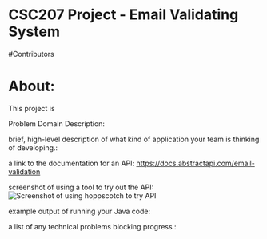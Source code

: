 # CSC207 Project - Email Validating System
#Contributors
# About:
This project is 


Problem Domain Description: 

brief, high-level description of what kind of application your team is thinking of developing.:

a link to the documentation for an API: https://docs.abstractapi.com/email-validation

screenshot of using a tool to try out the API: ![Screenshot of using hoppscotch to try API](https://cdn.discordapp.com/attachments/1156029694190288926/1158243906627051690/image.png?ex=651b8a32&is=651a38b2&hm=54b52b3a24ecf2d2119d026697ef06058b6889cb583650befbbaf7cf9bf98b40&)

example output of running your Java code:

a list of any technical problems blocking progress :
